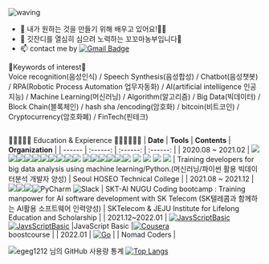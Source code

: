 <!--
**EGEG1212/egeg1212** is a ✨ _special_ ✨ repository because its `README.md` (this file) appears on your GitHub profile.

Here are some ideas to get you started:

- 🔭 I’m currently working on ...
- 🌱 I’m currently learning ...
- 👯 I’m looking to collaborate on ...
- 🤔 I’m looking for help with ...
- 💬 Ask me about ...
- 📫 How to reach me: ...
- 😄 Pronouns: ...
- ⚡ Fun fact: ...

REFERENCE <https://github.com/anuraghazra/github-readme-stats/blob/master/docs/readme_kr.md>

https://blog.naver.com/yb2316/222260350184
https://github.com/YebinKim
https://gist.github.com/EGEG1212/d72968098f4ab556cd756f1d30db2f5f
[![Facebook Badge](https://img.shields.io/badge/-{타이틀(string)}-{배경 색상(hex)}?logo={해당 서비스명}&logoColor={로고 색상(hex)}&link={페이스북 주소(url)})]({페이스북 주소(url)})
[![Facebook Badge](https://img.shields.io/badge/-Facebook-1877f2?logo=facebook&logoColor=white&link={페이스북 주소(url)})]({페이스북 주소(url)})
[출처] 깃헙 메인 프로필 꾸미기 (뱃지 설정, 컴포넌트 추가)|작성자 무마니 vivi

-->

<!-- ![header](https://capsule-render.vercel.app/api?type=wave&color=gradient&height=300&section=header&text=Hi there 👋&fontSize=90) -->
![waving](https://capsule-render.vercel.app/api?type=waving&height=200&text=Hello!&fontAlign=80&fontAlignY=40&color=gradient)

- 🌱 내가 원하는 것을 만들기 위해 배우고 있어요!🏄‍♀️
- 🌱 깃잔디를 열심히 심으려 노력하는 꼬꼬마농부입니다🤩 
- 📫 contact me by [![Gmail Badge](https://img.shields.io/badge/Gmail-539bf5?style=flat-square&logo=Gmail&logoColor=white&link=mailto:eg1212j@gmail.com)](mailto:eg1212j@gmail.com)

🍰Keywords of interest🍟<br>Voice recognition(음성인식) / Speech Synthesis(음성합성) / Chatbot(음성챗봇) / RPA(Robotic Process Automation 업무자동화) / AI(artificial intelligence 인공지능) / Machine Learning(머신러닝) / Algorithm(알고리즘) / Big Data(빅데이터) / Block Chain(블록체인) / hash sha /encoding(암호화) / bitcoin(비트코인) / Cryptocurrency(암호화폐)  / FinTech(핀테크)


<!-- [![Blog Badge](http://img.shields.io/badge/-Blog-green?style=flat-square&logo=Naver&link=https://blog.naver.com/***)](https://blog.naver.com/***) -->



##

🏄‍🏄‍♂️🏄‍♀️ Education & Expierence 🏃‍♀🏃‍♂️🏃‍♀️
| **Date** | **Tools** | **Contents** | **Organization** |
| ------ | :------: | :------: | :------: |
| 2020.08 ~ 2021.02 | <img src="https://img.shields.io/badge/html5-%23E34F26.svg?style=for-the-badge&logo=html5&logoColor=white"/><img src="https://img.shields.io/badge/css3-%231572B6.svg?style=for-the-badge&logo=css3&logoColor=white"/><img src="https://img.shields.io/badge/github-%23121011.svg?style=for-the-badge&logo=github&logoColor=white"/><img src="https://img.shields.io/badge/Python-3766AB?style=for-the-badge&logo=Python&logoColor=white"/><img src="https://img.shields.io/badge/Flask-000000?style=for-the-badge&logo=Flask&logoColor=white"/><img src="https://img.shields.io/badge/Express-FF7200?style=for-the-badge&logo=Express&logoColor=white"/><img src="https://img.shields.io/badge/NodeJS-339933?style=for-the-badge&logo=Node.js&logoColor=white"/><img src="https://img.shields.io/badge/MySQL-4479A1?style=for-the-badge&logo=MySQL&logoColor=white"/><img src="https://img.shields.io/badge/Numpy-013243?style=for-the-badge&logo=NumPy&logoColor=white"/><img src="https://img.shields.io/badge/Pandas-150458?style=for-the-badge&logo=pandas&logoColor=white"/></a>&nbsp;<img src="https://img.shields.io/badge/Matplotlib-150458?style=for-the-badge&logo=pandas&logoColor=white"/><img src="https://img.shields.io/badge/Sklearn-150458?style=for-the-badge&logo=scikit-learn&logoColor=white"/><img src="https://img.shields.io/badge/Keras-D00000?style=for-the-badge&logo=Keras&logoColor=white"/><img src="https://img.shields.io/badge/Django-092E20?style=for-the-badge&logo=Django&logoColor=white"/><img src="https://img.shields.io/badge/AWS-232F3E?style=for-the-badge&logo=Amazon-AWS&logoColor=white"/><img src="https://img.shields.io/badge/opencv-%23white.svg?style=for-the-badge&logo=opencv&logoColor=white"/> <img src="https://img.shields.io/badge/jupyter-%23FA0F00.svg?style=for-the-badge&logo=jupyter&logoColor=white"/> <img src="https://img.shields.io/badge/Visual%20Studio%20Code-0078d7.svg?style=for-the-badge&logo=visual-studio-code&logoColor=white"/> <img src="https://img.shields.io/badge/googlecolab-%23F9AB00.svg?style=for-the-badge&logo=googleColab&logoColor=white"/> <img src="https://img.shields.io/badge/TensorFlow-%23FF6F00.svg?style=for-the-badge&logo=TensorFlow&logoColor=white"/> | Training developers for big data analysis using machine learning/Python.(머신러닝/파이썬 활용 빅데이터분석 개발자 양성) | Seoul HOSEO Technical College |
| 2021.08 ~ 2021.12 | <img src="https://img.shields.io/badge/Python-3766AB?style=for-the-badge&logo=Python&logoColor=white"/><img src="https://img.shields.io/badge/NUGU-539bf5?style=for-the-badge"/><img src="https://img.shields.io/badge/AWS-232F3E?style=for-the-badge&logo=Amazon-AWS&logoColor=white"/>![PyCharm](https://img.shields.io/badge/pycharm-143?style=for-the-badge&logo=pycharm&logoColor=black&color=black&labelColor=green) ![Slack](https://img.shields.io/badge/Slack-4A154B?style=for-the-badge&logo=slack&logoColor=white) | SKT-AI NUGU Coding bootcamp : Training manpower for AI software development with SK Telecom (SK텔레콤과 함께하는 AI활용 소프트웨어 인력양성) | SKTelecom & JEJU Institute for Lifelong Education and Scholarship |
| 2021.12~2022.01 | [![JavsScriptBasic](https://img.shields.io/badge/javascript-%23323330.svg?style=for-the-badge&logo=javascript&logoColor=%23F7DF1E)](https://github.com/EGEG1212/coursera_JavaScript_Basics) <br>  [![JavsScriptBasic](https://img.shields.io/badge/javascript-%23323330.svg?style=for-the-badge&logo=javascript&logoColor=%23F7DF1E)](https://github.com/EGEG1212/boostcourse_JavaScript_Basics__egoing) |JavaScript Basic |[![Cousera](https://img.shields.io/badge/Coursera-%230056D2.svg?style=for-the-badge&logo=Coursera&logoColor=white)](https://www.coursera.org/) <br> boostcourse |
| 2022.01 | [![Go](https://img.shields.io/badge/go-%2300ADD8.svg?style=for-the-badge&logo=go&logoColor=white)](https://github.com/EGEG1212/nomadcoders_Go) | | Nomad Coders |
<!-- |2022.02~ |  | BlockChain bootcamp | CODE STATES | -->



![egeg1212 님의 GitHub 사용량 통계](https://github-readme-stats.vercel.app/api?username=egeg1212&show_icons=true&bg_color=30,dd6efb,539bf5&title_color=fff&text_color=fff)
[![Top Langs](https://github-readme-stats.vercel.app/api/top-langs/?username=egeg1212&bg_color=30,dd6efb,539bf5&title_color=fff&text_color=fff&langs_count=8&layout=compact)](https://github.com/egeg1212/github-readme-stats)



<!-- Pink - dd6efb
blue - 539bf5 -->






